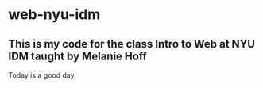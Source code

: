 # web-nyu-idm

## This is my code for the class Intro to Web at NYU IDM taught by Melanie Hoff

Today is a good day.
